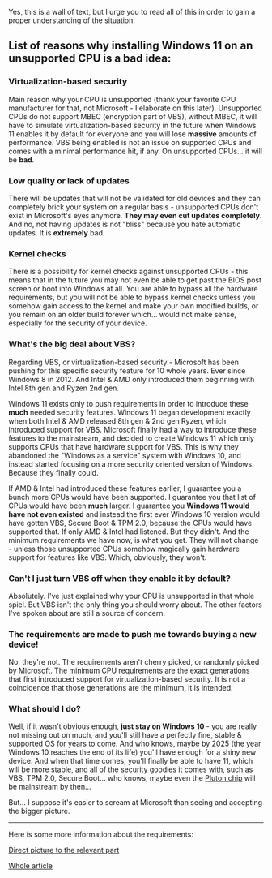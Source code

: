 Yes, this is a wall of text, but I urge you to read all of this in order to gain a proper understanding of the situation.

<h2>List of reasons why installing Windows 11 on an unsupported CPU is a bad idea:</h2>

<h3>Virtualization-based security</h3>

Main reason why your CPU is unsupported (thank your favorite CPU manufacturer for that, not Microsoft - I elaborate on this later). Unsupported CPUs do not support MBEC (encryption part of VBS), without MBEC, it will have to simulate virtualization-based security in the future when Windows 11 enables it by default for everyone and you will lose **massive** amounts of performance. VBS being enabled is not an issue on supported CPUs and comes with a minimal performance hit, if any. On unsupported CPUs... it will be **bad**.

<h3>Low quality or lack of updates</h3>

There will be updates that will not be validated for old devices and they can completely brick your system on a regular basis - unsupported CPUs don't exist in Microsoft's eyes anymore. **They may even cut updates completely**. And no, not having updates is not "bliss" because you hate automatic updates. It is **extremely** bad.

<h3>Kernel checks</h3>

There is a possibility for kernel checks against unsupported CPUs - this means that in the future you may not even be able to get past the BIOS post screen or boot into Windows at all. You are able to bypass all the hardware requirements, but you will not be able to bypass kernel checks unless you somehow gain access to the kernel and make your own modified builds, or you remain on an older build forever which... would not make sense, especially for the security of your device.

<h3>What's the big deal about VBS?</h3>

Regarding VBS, or virtualization-based security - Microsoft has been pushing for this specific security feature for 10 whole years. Ever since Windows 8 in 2012. And Intel & AMD only introduced them beginning with Intel 8th gen and Ryzen 2nd gen.

Windows 11 exists only to push requirements in order to introduce these **much** needed security features. Windows 11 began development exactly when both Intel & AMD released 8th gen & 2nd gen Ryzen, which introduced support for VBS. Microsoft finally had a way to introduce these features to the mainstream, and decided to create Windows 11 which only supports CPUs that have hardware support for VBS. This is why they abandoned the "Windows as a service" system with Windows 10, and instead started focusing on a more security oriented version of Windows. Because they finally could.

If AMD & Intel had introduced these features earlier, I guarantee you a bunch more CPUs would have been supported. I guarantee you that list of CPUs would have been **much** larger. I guarantee you **Windows 11 would have not even existed** and instead the first ever Windows 10 version would have gotten VBS, Secure Boot & TPM 2.0, because the CPUs would have supported that. If only AMD & Intel had listened. But they didn't. And the minimum requirements we have now, is what you get. They will not change - unless those unsupported CPUs somehow magically gain hardware support for features like VBS. Which, obviously, they won't.

<h3>Can't I just turn VBS off when they enable it by default?</h3>

Absolutely. I've just explained why your CPU is unsupported in that whole spiel. But VBS isn't the only thing you should worry about. The other factors I've spoken about are still a source of concern.

<h3>The requirements are made to push me towards buying a new device!</h3>

No, they're not. The requirements aren't cherry picked, or randomly picked by Microsoft. The minimum CPU requirements are the exact generations that first introduced support for virtualization-based security. It is not a coincidence that those generations are the minimum, it is intended.

<h3>What should I do?</h3>

Well, if it wasn't obvious enough, **just stay on Windows 10** - you are really not missing out on much, and you'll still have a perfectly fine, stable & supported OS for years to come. And who knows, maybe by 2025 (the year Windows 10 reaches the end of its life) you'll have enough for a shiny new device. And when that time comes, you'll finally be able to have 11, which will be more stable, and all of the security goodies it comes with, such as VBS, TPM 2.0, Secure Boot... who knows, maybe even the [Pluton chip](https://www.microsoft.com/security/blog/2020/11/17/meet-the-microsoft-pluton-processor-the-security-chip-designed-for-the-future-of-windows-pcs/) will be mainstream by then...

But... I suppose it's easier to scream at Microsoft than seeing and accepting the bigger picture. 

---

Here is some more information about the requirements:

[Direct picture to the relevant part](https://i.imgur.com/EUeLaCU.png)

[Whole article](https://blogs.windows.com/windows-insider/2021/06/28/update-on-windows-11-minimum-system-requirements/)
